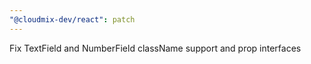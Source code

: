 ```yaml
---
"@cloudmix-dev/react": patch
---
```


Fix TextField and NumberField className support and prop interfaces
